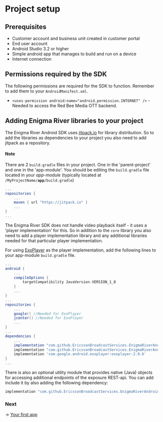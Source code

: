 # Project setup

## Prerequisites
* Customer account and business unit created in customer portal
* End user account
* Android Studio 3.2 or higher
* Simple android app that manages to build and run on a device
* Internet connection

## Permissions required by the SDK
The following permissions are required for the SDK to function. Remember to add them to your `AndroidManifest.xml`.
* `<uses-permission android:name="android.permission.INTERNET" />` - Needed to access the Red Bee Media OTT backend.

## Adding Enigma River libraries to your project
The Enigma River Android SDK uses [jitpack.io](https://jitpack.io/) for library distribution. So to add the libraries as dependencies to your project you also need to add jitpack as a repository.
#### Note
There are 2 `build.gradle` files in your project. One in the 'parent-project' and one in the 'app-module'. You should be editing the `build.gradle` file located in your *app-module* (typically located at <code>/MyProjectName/<b>app</b>/build.gradle</code>)
```gradle
...
repositories {
	...
	maven { url "https://jitpack.io" }
	...
}
...
```

The Enigma River SDK does not handle video playback itself - it uses a 'player implementation' for this. So in addition to the `core` library you also need to add a player implementation library and any additional libraries needed for that particular player implementation. 

For using [ExoPlayer](https://github.com/google/ExoPlayer/tree/r2.9.1) as the player implementation, add the following lines to your app-module `build.gradle` file.
```gradle
...
android {
    ...
    compileOptions {
        targetCompatibility JavaVersion.VERSION_1_8
    }
    ...
}
...
repositories {
    ...
    google() //Needed for ExoPlayer
    jcenter() //Needed for ExoPlayer
    ...
}
...
dependencies {
    ...
    implementation "com.github.EricssonBroadcastServices.EnigmaRiverAndroid:core:r1.0.28-BETA-1"
    implementation "com.github.EricssonBroadcastServices.EnigmaRiverAndroid:exoplayerintegration:r1.0.28-BETA-1"
    implementation 'com.google.android.exoplayer:exoplayer:2.9.6'
}
...
```

There is also an optional utility module that provides native (Java) objects for accessing additional endpoints of the exposure REST-api. You can add include it by also adding the following dependency:
```gradle
implementation "com.github.EricssonBroadcastServices.EnigmaRiverAndroid:exposureUtils:r1.0.28-BETA-1"
```

### Next
-> [Your first app](your_first_app.md)
